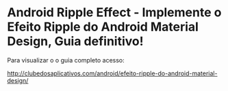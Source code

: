 # Android Ripple Effect - Implemente o Efeito Ripple do Android Material Design, Guia definitivo!

Para visualizar o o guia completo acesso:

http://clubedosaplicativos.com/android/efeito-ripple-do-android-material-design/
